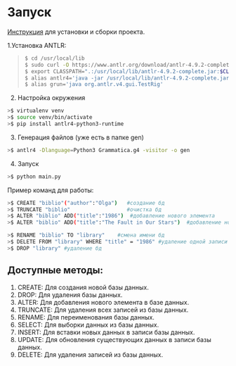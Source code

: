 # Запуск

[Инструкция](https://evogeek.ru/articles/27474/) для установки и сборки проекта. 

1.Установка ANTLR:
> ```bash
>$ cd /usr/local/lib
>$ sudo curl -O https://www.antlr.org/download/antlr-4.9.2-complete.jar
>$ export CLASSPATH=".:/usr/local/lib/antlr-4.9.2-complete.jar:$CLASSPATH"
>$ alias antlr4='java -jar /usr/local/lib/antlr-4.9.2-complete.jar'
>$ alias grun='java org.antlr.v4.gui.TestRig'
> ```


2. Настройка окружения
```bash
>$ virtualenv venv
>$ source venv/bin/activate
>$ pip install antlr4-python3-runtime
```

3. Генерация файлов (уже есть в папке gen)
```bash
>$ antlr4 -Dlanguage=Python3 Grammatica.g4 -visitor -o gen
```

4. Запуск
```bash
>$ python main.py 
```

Пример команд для работы:
```bash
>$ CREATE "biblio"("author":"Olga")   #создание бд
>$ TRUNCATE "biblio"                  #очистка бд
>$ ALTER "biblio" ADD("title":"1986")  #добавление нового элемента
>$ ALTER "biblio" ADD("title":"The Fault in Our Stars")  #добавление нового элемента

>$ RENAME "biblio" TO "library"    #смена имени бд
>$ DELETE FROM "library" WHERE "title" = "1986" #удаление одной записи из бд
>$ DROP "library" #удаление бд
```

## Доступные методы:
1.	CREATE:
   Для создания новой базы данных.
2.	DROP:
   Для удаления базы данных.
3.	ALTER:
   Для добавления нового элемента в базе данных.
4.	TRUNCATE:
   Для удаления всех записей из базы данных.
5.	RENAME:
   Для переименования базы данных.
6.	SELECT:
   Для выборки данных из базы данных.
7.	INSERT:
   Для вставки новых данных в записи базы данных.
8.	UPDATE:
   Для обновления существующих данных в записи базы данных.
9.	DELETE:
   Для удаления записей из базы данных.



